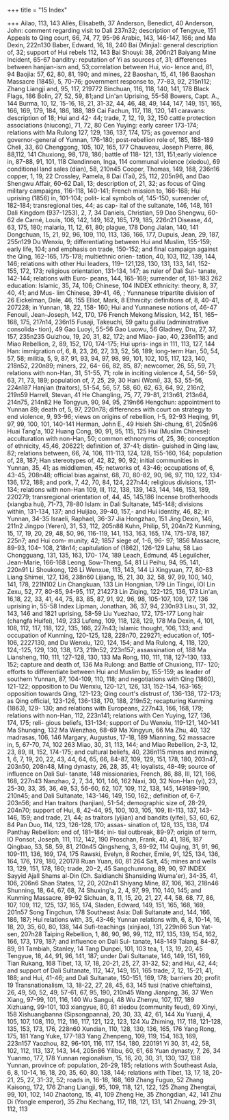 +++
title = "15 Index"

+++
Ailao, 113, 143 
Allès, Elisabeth, 37 
Anderson, Benedict, 40 
Anderson, John: comment regarding 
visit to Dali 237n32; description of Tengyue, 151 
Appeals to Qing court, 66, 74, 77, 95-96 Arabic, 143, 146-147, 166; and Ma 
Dexin, 222n130 
Baber, Edward, 16, 18, 240 Bai (Minjia): general description of, 32; 
support of Hui rebels 112, 143 Bai Shouyi: 38, 206n21 Baiyang Mine Incident, 65-67 banditry: reputation of Yi as sources of, 
31; differences between hanjian-ism and, 53;correlation between Hui, vio- lence and, 81, 94 
Baojia: 57, 62, 80, 81, 190; and mines, 22 Baoshan, 15, 41, 186 
Baoshan Massacre (1845), 5, 70-76; 
government response to, 77-83, 92, 215n112; Zhang Liangji and, 95, 117, 
219772 
Binchuan, 116, 118, 140, 141, 178 Black Flags, 186 
Bolin, 27, 52, 59, 81;and Lin'an Uprising, 
55-58 
Bowers, Capt. A., 144 
Burma, 10, 12, 15-16, 18, 21, 31-32, 44, 46, 48, 49, 144, 147, 149, 151, 165, 166, 169, 179, 184, 186, 188, 189 
Cai Fachun, 117, 118, 120, 141 caravans: description of 18; Hui and 42- 
44; trade, 7, 12, 19, 32, 150 cattle protection associations (niucong), 
71, 72, 80 
Cen Yuying: early career 173-174; 
relations with Ma Rulong 127, 129, 136, 137, 174, 175; as governor 
and governor-general of Yunnan, 176-180; post-rebellion role of, 185, 188-189 Cheli, 33, 60 
Chenggong, 105, 107, 165, 177 Chauveau, Joseph Pierre, 86, 88,112, 141 Chuxiong, 98, 178, 186; battle of 118- 
121, 131, 151;early violence in, 87-88, 91, 101, 118 Clendinnen, Inga, 114 
communal violence (xiedou), 69 conditional land sales (dian), 58, 210n45 Cooper, Thomas, 149, 168, 236n16 copper, 1, 19, 22 Crossley, Pamela, 8 
Dai (Tai), 25, 112, 205n96, and Dao 
Shengwu Affair, 60-62 
Dali, 13; description of, 21, 32; as focus of Qing military campaigns, 116-118, 140-141; French mission to, 166-168; Hui uprising (1856) in, 101-104; polit- ical symbols of, 145-150, surrender of, 182-184; transregional ties, 44; as cap- ital of the sultanate, 146, 148, 161 Dali Kingdom (937-1253), 2, 7, 34 Daniels, Christian, 59 
Dao Shengwu, 60-62 
de Carné, Louis, 106, 142, 149, 162, 
165, 179, 185, 226n21 
Disease, 44, 63, 175, 180; malaria, 11, 
12, 61, 80; plague, 178 Dong Jialan, 140, 141 Dongchuan, 15, 21, 92, 96, 109, 110, 
113, 136, 166, 177, Dupuis, Jean, 29, 187, 255n129 Du Wenxiu, 9; differentiating between 
Hui and Muslim, 155-159; early life, 104; and emphasis on trade, 150-152; and final campaign against the Qing, 162-165, 175-178; multiethnic orien- tation, 40, 103, 112, 139, 144, 146; relations with other Hui leaders, 119– 121,128, 130, 131, 133, 141, 152- 155, 172, 173; religious orientation, 131-134, 147; as ruler of Dali Sul- tanate, 142-144; relations with Euro- peans, 144, 165-169; surrender of, 181-183 
262 
education: Islamic, 35, 74, 106; Chinese, 
104 
INDEX 
ethnicity: theory, 8, 37, 40, 41; and Mus- lim Chinese, 39-41, 46, ; Yunnanese tripartite division of 26 Eickelman, Dale, 46, 155 Elliot, Mark, 8 
Ethnicity: definitions of, 8, 40-41, 
207228; in Yunnan, 18, 22, 158- 160; Hui and Yunnanese notions of, 46-47 
Fenouil, Jean-Joseph, 142, 170, 176 French Mekong Mission, 142, 151, 165– 
168, 175, 217n14, 236n15 Fusaji, Takeuchi, 59 
gaitu guiliu (administrative consolida- 
tion), 49 
Gao Luoyi, 55-56 Gao Luowu, 56 
Gladney, Dru, 27, 37, 157, 235n235 Guizhou, 19, 20, 31, 82, 172; and Miao- 
jiao, 40, 236n115; and Miao Rebellion, 2, 89, 152, 170, 174-175; Hui upris- ings in 111, 113, 127, 144 
Han: immigration of, 6, 8, 23, 26, 27, 33, 52, 56, 189; long-term Han, 50, 54, 57, 58; militia, 5, 9, 87, 91, 93, 94, 97, 98, 99, 101, 102, 105, 117, 123, 140, 218n52, 220n89; miners, 22, 64- 66, 82, 85, 87; newcomer, 26, 55, 59, 71; relations with non-Han, 31, 51-55, 71; role in inciting violence 4, 54, 56- 59, 63, 71, 73, 189; population of, 7, 25, 29, 30 
Hani (Woni), 33, 53, 55-56, 224n187 Hanjian (traitors), 51-54, 56, 57, 58, 60, 
62, 63, 64, 92, 216n2, 219n59 Harrell, Stevan, 41 
He Changling, 75, 77, 79-81, 213n61, 
213n64, 214n75, 214n82 He Tongyun, 90, 94, 95, 219n66 Hengchun: appointment to Yunnan 89; death of, 5, 97, 220n78; differences with court on strategy to end violence, 9, 93-96; views on origins of rebellion, 
I-5, 92-93 
Heqing, 91, 97, 99, 100, 101, 140-141 Herman, John E., 49 
Hsieh Shi-chung, 61, 205n96 
Huai Tang'a, 102 
Huang Cong, 90, 91, 95, 115, 125 Hui (Muslim Chinese): acculturation with non-Han, 50; common ethnonyms of, 25, 36; conception of ethnicity, 45,46, 206221; definition of, 37-41; distin- guished in Qing law, 82; relations between, 66, 74, 106, 111-113, 124, 128, 155-160, 164; population of, 28, 187; Han stereotypes of, 42, 82, 90, 92; initial communities in Yunnan, 35, 41; as middlemen, 45; networks of, 43-46; occupations of, 6, 43-45, 208n48; official bias against, 68, 70, 80-82, 90, 96, 97, 110, 122, 134-136, 172, 188; and pork, 7, 42, 70, 84, 124, 227n44; religious divisions, 131-134; relations with non-Han 109, III, 112, 138, 139, 143, 144, 146, 153, 189, 220279; transregional orientation of, 44, 45, 145,186 
Incense brotherhoods (xiangba hui), 
71-73, 78-80 
Islam: in Dali Sultanate, 145-148; 
divisions within, 131-134, 137; and Huijiao, 39-40, 157,- and Hui identity, 46, 82; in Yunnan, 34-35 Israeli, Raphael, 36-37 
Jia Hongzhao, 151 
Jing Dexin, 146, 211n2 
Jingpo (Yeren), 31, 53, 112, 205n88 
Kuhn, Philip, 51, 204n72 
Kunming, 15, 17, 19, 20, 29, 48, 50, 96, 
116-119, 141, 153, 163, 165, 174, 175-178, 187, 225n7; and Hui com- munity, 42; 1857 siege of, 1-6, 96- 97; 1856 Massacre, 89-93, 104– 108, 218n14; capitulation of (1862), 126-129 
Lahu, 58 
Lao Chongguang, 131, 135, 163, 170- 
174, 189 
Leach, Edmund, 45 
Leguilcher, Jean-Marie, 166-168 Leong, Sow-Theng, 54, 81 
Li Peihu, 94, 95, 141, 220n91 Li Shoukong, 126 
Li Wenxue, 113, 143, 144 
Li Xingyuan, 77, 80-83 
Liang Shimei, 127, 136, 238n60 
Lijiang, 15, 21, 30, 32, 58, 97, 99, 100, 
140, 141, 178, 221N102 
Lin Changkuan, 133 
Lin Hongnian, 179 Lin Tingxi, IOI 
Lin Zexu, 52, 77, 80-85, 94-95, 117, 
214273 
Lin Ziqing, 122-125, 136, 173 Lin'an, 16,18, 22, 33, 41, 44, 75, 83, 85, 
87, 91, 92, 96, 98, 105-107, 109, 127, 136 uprising in, 55-58 
Index 
Lipman, Jonathan, 36, 37, 94, 230n93 Lisu, 31, 32, 143, 146 and 1821 uprising, 
58-59 
Liu Yuezhao, 172, 175-177 
Long hair (changfa Huifei), 149, 233 Lufeng, 109, 118, 128, 129, 178 
Ma Dexin, 4, 101, 108, 112, 117, 118, 
122, 135, 166, 227n43; Islamic thought, 106, 133; and occupation of Kunming, 120-125, 128, 228n70, 229271; education of, 105-106, 2227130, and Du Wenxiu, 120, 124, 154; and Ma Rulong, 4, 118, 120, 124,-125, 129, 130, 138, 173, 219n52, 223n157; assassination of, 188 
Ma Liansheng, 110, 111, 127-128, 130, 
133 
Ma Rong, 110, 111, 118, 127-130, 133, 
152; capture and death of, 136 Ma Rulong: and Battle of Chuxiong, 117- 
120; efforts to differentiate between Hui and Muslim by, 155-159; as leader of southern Yunnan, 87, 104-109, 110, 118; and negotiations with Qing (1860), 121-122; opposition to Du Wenxiu, 120-121, 126, 131, 152-154, 163-165; opposition towards Qing, 121-123; Qing court's distrust of, 136-138, 172-173; as Qing official, 123-126, 136-138, 170, 188, 219n52; recapturing Kunming (1863), 129- 130; and relations with Europeans, 227n43, 166, 168, 179; relations with non-Han, 112, 223n141; relations with Cen Yuying, 127, 136, 174, 175; reli- gious beliefs, 131-134; support of Du Wenxiu, 119-121, 140-141 
Ma Shunqing, 132 
Ma Wenzhao, 68-69 Ma Xingyun, 66 Ma Zhu, 40, 132 madrasas, 106, 146 
Margary, Augustus, 17-18, 189 Mianning, 52 massacre in, 5, 67-70, 
74, 102 
263 
Miao, 30, 31, 113, 144; and Miao 
Rebellion, 2-3, 12, 23, 89, III, 152, 174-175; and cultural beliefs, 40, 236n115 
mines and mining, 1, 6, 7, 19, 20, 22, 43, 44, 64, 65, 66, 84-87, 109, 129, 151, 178, 180, 203n47, 203n50, 208n48, Ming dynasty, 26, 28, 35, 41; loyalists, 
48-49; source of influence on Dali Sul- tanate, 148 
missionaries, French, 86, 88, III, 121, 
166, 168, 227n43 
Nanzhao, 2, 7, 34, 101, 146, 162 Naxi, 30, 32 
Non-Han (yi), 23, 25-30, 33, 35, 36, 
49, 53, 56-60, 62, 107, 109, 112, 138, 145, 149189-190, 210n45; and Dali Sultanate, 143-146, 149, 150, 162,; definition of, 6-7, 203n56; and Han traitors (hanjian), 51-54; demographic size of, 28-29, 204n70; support of Hui, 8, 42-44, 95, 100, 103, 105, 109, III-113, 137, 143-146, 159; and trade, 21, 44; as traitors (yijian) and bandits (yifei), 53, 60, 62, 84 
Pan Duo, 114, 123, 126-128, 170; assas- 
sination of, 128, 135, 138, 174 Panthay Rebellion: end of, 181–184; ini- tial outbreak, 89-97; origin of term, 
ΙΟ 
Ponsot, Joseph, 111, 112, 142, 190 Proschan, Frank, 40, 41, 186, 187 
Qingbao, 53, 58, 59, 81, 210n45 Qingsheng, 3, 89-92, 114 Qujing, 31, 91, 96, 109-111, 136, 169, 
174, 175 
Rawski, Evelyn, 8 
Rocher, Emile, 91, 125, 134, 136, 164, 
176, 179, 180, 220178 Ruan Yuan, 60, 81 
264 
Salt, 45; mines and wells 13, 129, 151, 
178, 180; trade, 20−2, 45 Sangchunrong, 89, 90, 97 
INDEX 
Sayyid Ajall Shams al-Din (Ch. Saidianchi 
Shansiding Wuma'er), 34-35, 41, 106, 
206n6 
Shan States, 12, 20, 202n41 
Shiyang Mine, 87, 106, 163, 218n46 Shunning, 18, 64, 67, 68, 74 Shuxing'a, 2, 4, 97, 99, 110, 140, 145; 
and Kunming Massacre, 89-92 Sichuan, 8, 11, 15, 20, 21, 27, 44, 58, 68, 77, 86, 107, 109, 112, 125, 137, 165, 
174, 
Sladen, Edward, 149, 151, 165, 168, 169, 
201n57 
Song Tingchun, 178 
Southeast Asia: Dali Sultanate and, 144, 166, 186, 187; Hui relations with, 35, 43-46; Yunnan relations with, 6, 8, 10-14, 16, 18, 20, 35, 60, 80, 138, 
144 
Sufi-teachings (xinjiao), 131, 229n86 Sun Yat-sen, 207n28 
Taiping Rebellion, 1, 86, 90, 96, 99, 112, 
117, 135, 139, 154, 162, 166, 173, 179, 187; and influence on Dali Sul- tanate, 148-149 Talang, 84-87, 89, 91 Tambiah, Stanley, 14 Tang Dunpei, 101, 103 tea, 1, 13, 19, 20, 45 
Tengyue, 18, 44, 91, 96, 141, 187; under 
Dali Sultanate, 146, 149, 151, 169, Tian Rukang, 168 
Tibet, 13, 17, 18, 20-21, 25, 27, 31-32, 
52; and Hui, 42, 44; and support of Dali Sultanate, 112, 147, 149, 151, 165 
trade, 7, 12, 15-21, 41, 188; and Hui, 
41-46; and Dali Sultanate, 150-151, 169, 178; barriers 20; profit 19 Transnationalism, 13, 18-22, 27, 28, 45, 
63, 145 
tusi (native chieftains), 26, 49, 50, 52, 49, 
57-61, 67, 95, 190, 210n45 
Wang Jianping, 36, 37 
Wen Xiang, 97-99, 101, 116, 140 Wu Sangui, 48 
Wu Zhenyu, 107, 117, 189 
Xizhuang, 99-101, 103 xiangyue, 80, 81 
xiedou (community feud), 69 Xinyi, 158 
Xishuangbanna (Sipsongpanna), 20, 30, 
33, 42, 61, 144 
Xu Yuanji, 4, 105, 107, 108, 110, 112, 
116, 117, 121, 122, 123, 124 
Xu Zhiming, 117, 118, 121-128, 135, 
153, 173, 176, 228n60 
Xundian, 110, 128, 130, 136, 165, 176 
Yang Rong, 175, 181 Yang Yuke, 177-183 
Yang Zhenpeng, 109, 119, 154, 163, 169, 
223n157 
Yaozhou, 82, 96-101, 116, 117, 154, 
180, 220191 
Yi 30, 31, 42, 58, 102, 112, 113, 137, 
143, 144, 205n86 Yilibu, 60, 61, 68 
Yuan dynasty, 7, 26, 34 Yuanmo, 177, 178 
Yunnan regionalism, 15, 16, 20, 30, 31, 
130, 137, 138 
Yunnan, province of: population, 26-29, 
185; relations with Southeast Asia, 6, 8, 10-14, 16, 18, 20, 35, 60, 80, 138, 144; relations with Tibet, 13, 17, 18, 20-21, 25, 27, 31-32, 52; roads in, 16-18, 168, 169 
Zhang Fuguo, 52 
Zhang Kaisong, 172, 176 
Zhang Liangji, 95, 109, 118, 121, 122, 125 Zhang Zhengtai, 99, 101, 102, 140 Zhaotong, 15, 41, 109 Zheng He, 35 
Zhongdian, 42, 141 
Zhu Di (Yongle emperor), 35 
Zhu Kechang, 117, 118, 121, 131, 141 Zhuang, 29-31, 112, 113      